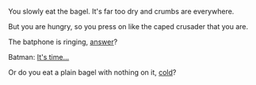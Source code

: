 You slowly eat the bagel. It's far too dry and crumbs are everywhere.

But you are hungry, so you press on like the caped crusader that you are.

The batphone is ringing, [answer](../catwoman/catwoman.md)?

Batman: [It's time...](../batmetal/batmetal.md)



Or do you eat a plain bagel with nothing on it, [cold](bagel/bagel.md)?